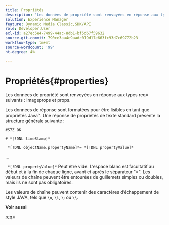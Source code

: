 ```yaml
---
title: Propriétés
description: 'Les données de propriété sont renvoyées en réponse aux types req= suivants : imageprops et props.'
solution: Experience Manager
feature: Dynamic Media Classic,SDK/API
role: Developer,User
exl-id: a27ec5e4-7499-44ac-8db1-bf5d67f59632
source-git-commit: 790ce3aa4e9aadc019d17e663fc93d7c69772b23
workflow-type: tm+mt
source-wordcount: '99'
ht-degree: 4%

---
```


# Propriétés{#properties}

Les données de propriété sont renvoyées en réponse aux types req= suivants : Imageprops et props.

Les données de réponse sont formatées pour être lisibles en tant que propriétés Java™. Une réponse de propriétés de texte standard présente la structure générale suivante :

`#S7Z OK`

`# *[!DNL timeStamp]*`

` *[!DNL objectName.propertyName]*= *[!DNL propertyValue]*`

...

` *[!DNL propertyValue]*` Peut être vide. L’espace blanc est facultatif au début et à la fin de chaque ligne, avant et après le séparateur &quot;=&quot;. Les valeurs de chaîne peuvent être entourées de guillemets simples ou doubles, mais ils ne sont pas obligatoires.

Les valeurs de chaîne peuvent contenir des caractères d’échappement de style JAVA, tels que `\n`, `\t`, `\:`ou `\\`.

**Voir aussi**

[req=](../../../../../ir-api/http-protocol/image-rendering-api-ref/c-ir-http-protocol-ref/c-ir-http-protocol-command-reference/r-ir-req.md#reference-792b1a663fb64261bd2de2a209b847fb)
